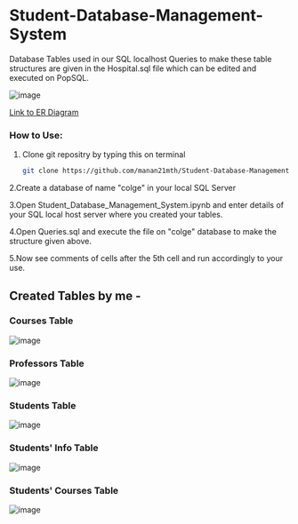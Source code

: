 # Student-Database-Management-System

Database Tables used in our SQL localhost Queries to make these table structures are given in the Hospital.sql file which can be edited and executed on PopSQL.

![image](https://github.com/user-attachments/assets/52217274-6616-4228-b6de-6b3b7c29bacb)

[Link to ER Diagram](https://drawsql.app/teams/lighters-1/diagrams/student-database-management-system)

### How to Use:
1. Clone git repositry by typing this on terminal
   ```bash
   git clone https://github.com/manan21mth/Student-Database-Management-System.git
   ```
   
2.Create a database of name "colge" in your local SQL Server

3.Open Student_Database_Management_System.ipynb and enter details of your SQL local host server where you created your tables.

4.Open Queries.sql and execute the file on "colge" database to make the structure given above.

5.Now see comments of cells after the 5th cell and run accordingly to your use.

## Created Tables by me - 

### Courses Table

![image](https://github.com/user-attachments/assets/49ca37c4-6f22-4e2c-b63f-8c53414dbe64)

### Professors Table

![image](https://github.com/user-attachments/assets/25c0ade0-b0ed-442e-b961-73f1715232e9)

### Students Table

![image](https://github.com/user-attachments/assets/69ff1ce9-9d92-44e3-a957-872d62ce1fb2)

### Students' Info Table

![image](https://github.com/user-attachments/assets/03450109-4414-4528-aa08-7d06ffd7b058)

### Students' Courses Table

![image](https://github.com/user-attachments/assets/adb3b51e-2af5-4aaf-9827-4bdb2c9983a7)
